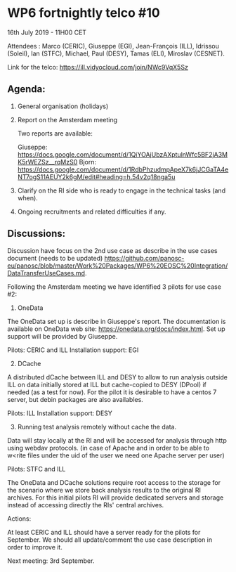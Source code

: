 #  WP6 fortnightly telco #10

16th July 2019 - 11H00 CET

Attendees : Marco (CERIC), Giuseppe (EGI), Jean-François (ILL), Idrissou (Soleil), Ian (STFC), Michael, Paul (DESY), Tamas (ELI), Miroslav (CESNET).

Link for the telco: https://ill.vidyocloud.com/join/NWc9VqX5Sz


## Agenda:

1. General organisation (holidays)

2. Report on the Amsterdam meeting
   
   Two reports are available:
   
   Giuseppe: https://docs.google.com/document/d/1QiYOAjUbzAXptulnWfc5BF2jA3MK5rWEZSz__rqMzS0
   Bjorn: https://docs.google.com/document/d/1RdbPhzudmpApeX7k6jJCGaTA4eNT7ogS11AEUY2k6gM/edit#heading=h.54v2q18nga5u
   
3. Clarify on the RI side who is ready to engage in the technical tasks (and when).

4. Ongoing recruitments and related difficulties if any.
## Discussions:

Discussion have focus on the 2nd use case as describe in the use cases document (needs to be updated) https://github.com/panosc-eu/panosc/blob/master/Work%20Packages/WP6%20EOSC%20Integration/DataTransferUseCases.md.

Following the Amsterdam meeting we have identified 3 pilots for use case #2:

1) OneData 

The OneData set up is describe in Giuseppe's report. The documentation is available on OneData web site: https://onedata.org/docs/index.html. Set up support will be provided by Giuseppe.

Pilots: CERIC and ILL
Installation support: EGI

2) DCache

A distributed dCache between ILL and DESY to allow to run analysis outside ILL on data initially stored at ILL but  cache-copied to DESY (DPool) if needed (as a test for now). For the pilot it is desirable to have a centos 7 server, but debin packages are also availables. 

Pilots: ILL 
Installation support: DESY

3) Running test analysis remotely without cache the data.

Data will stay locally at the RI and will be accessed for analysis through http using webdav protocols.
(in case of Apache and in order to be able to w<rite files under the uid of the user we need one Apache server per user)

Pilots: STFC and ILL

 The OneData and DCache solutions require root access to the storage for the scenario where we store back analysis results to the original RI archives.  For this initial pilots RI will provide dedicated servers and storage instead of accessing directly the RIs' central archives.

Actions: 

At least CERIC and ILL should have a server ready for the pilots for September.
We should all update/comment the use case description in order to improve it.  



Next meeting: 3rd September.